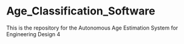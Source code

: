 # Age_Classification_Software
This is the repository for the Autonomous Age Estimation System for Engineering Design 4
